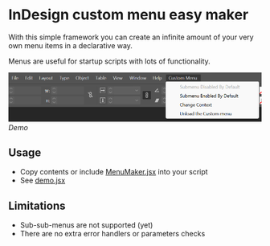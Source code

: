 # InDesign custom menu easy maker

With this simple framework you can create an infinite amount of your very own menu items in a declarative way.

Menus are useful for startup scripts with lots of functionality.

![screenshot](/img/screenshot.png)
*Demo*

## Usage
- Copy contents or include [MenuMaker.jsx](src/MenuMaker.jsx) into your script
- See [demo.jsx](src/demo.jsx)

## Limitations
- Sub-sub-menus are not supported (yet)
- There are no extra error handlers or parameters checks
